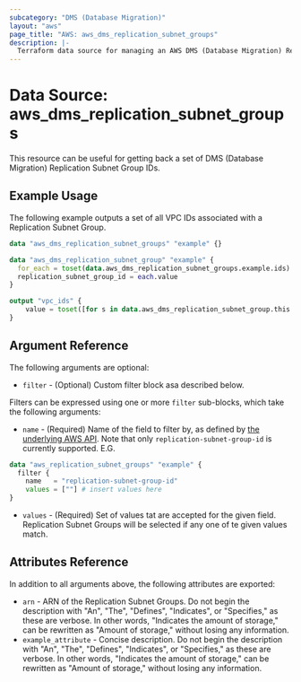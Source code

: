 ```yaml
---
subcategory: "DMS (Database Migration)"
layout: "aws"
page_title: "AWS: aws_dms_replication_subnet_groups"
description: |-
  Terraform data source for managing an AWS DMS (Database Migration) Replication Subnet Groups.
---
```


# Data Source: aws_dms_replication_subnet_groups

This resource can be useful for getting back a set of DMS (Database Migration) Replication Subnet Group IDs.

## Example Usage

The following example outputs a set of all VPC IDs associated with a Replication Subnet Group.

```terraform
data "aws_dms_replication_subnet_groups" "example" {}

data "aws_dms_replication_subnet_group" "example" {
  for_each = toset(data.aws_dms_replication_subnet_groups.example.ids)
  replication_subnet_group_id = each.value
}

output "vpc_ids" {
	value = toset([for s in data.aws_dms_replication_subnet_group.this : s.vpc_id])
}
```

## Argument Reference

The following arguments are optional:

* `filter` - (Optional) Custom filter block asa described below.

Filters can be expressed using one or more `filter` sub-blocks,
which take the following arguments:

* `name` - (Required) Name of the field to filter by, as defined by
  [the underlying AWS API](https://docs.aws.amazon.com/dms/latest/APIReference/API_DescribeReplicationSubnetGroups.html).
  Note that only `replication-subnet-group-id` is currently supported. E.G.
```terraform
data "aws_replication_subnet_groups" "example" {
  filter {
    name   = "replication-subnet-group-id"
	values = [""] # insert values here
}
```
* `values` - (Required) Set of values tat are accepted for the given field. Replication Subnet Groups will be selected if any one of te given values match.

## Attributes Reference

In addition to all arguments above, the following attributes are exported:

* `arn` - ARN of the Replication Subnet Groups. Do not begin the description with "An", "The", "Defines", "Indicates", or "Specifies," as these are verbose. In other words, "Indicates the amount of storage," can be rewritten as "Amount of storage," without losing any information.
* `example_attribute` - Concise description. Do not begin the description with "An", "The", "Defines", "Indicates", or "Specifies," as these are verbose. In other words, "Indicates the amount of storage," can be rewritten as "Amount of storage," without losing any information.
